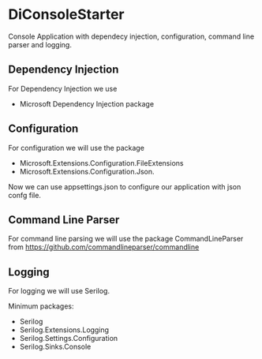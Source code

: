 # DiConsoleStarter
Console Application with dependecy injection, configuration, command line parser and logging.

## Dependency Injection
For Dependency Injection we use 
- Microsoft Dependency Injection package

## Configuration
For configuration we will use the package 
- Microsoft.Extensions.Configuration.FileExtensions 
- Microsoft.Extensions.Configuration.Json.  

Now we can use appsettings.json to configure our application with json confg file.

## Command Line Parser
For command line parsing we will use the package CommandLineParser from https://github.com/commandlineparser/commandline  

## Logging 
For logging we will use Serilog.   

Minimum packages:
- Serilog
- Serilog.Extensions.Logging
- Serilog.Settings.Configuration
- Serilog.Sinks.Console



